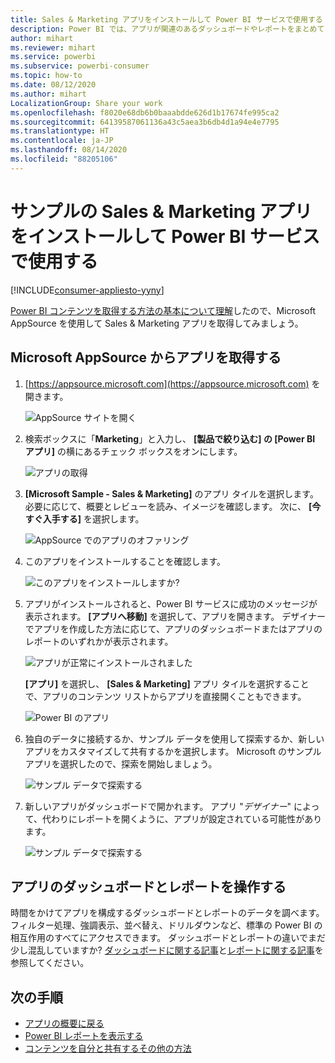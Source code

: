 ```yaml
---
title: Sales & Marketing アプリをインストールして Power BI サービスで使用する
description: Power BI では、アプリが関連のあるダッシュボードやレポートをまとめて 1 つの場所に表示します。 Power BI アプリ マーケットプレースから Sales および Marketing アプリをインストールします。
author: mihart
ms.reviewer: mihart
ms.service: powerbi
ms.subservice: powerbi-consumer
ms.topic: how-to
ms.date: 08/12/2020
ms.author: mihart
LocalizationGroup: Share your work
ms.openlocfilehash: f8020e68db6b0baaabdde626d1b17674fe995ca2
ms.sourcegitcommit: 64139587061136a43c5aea3b6db4d1a94e4e7795
ms.translationtype: HT
ms.contentlocale: ja-JP
ms.lasthandoff: 08/14/2020
ms.locfileid: "88205106"
---
```

# <a name="install-and-use-the-sample-sales-and-marketing-app-in-the-power-bi-service"></a>サンプルの Sales & Marketing アプリをインストールして Power BI サービスで使用する

[!INCLUDE[consumer-appliesto-yyny](../includes/consumer-appliesto-yyny.md)]

[Power BI コンテンツを取得する方法の基本について理解](end-user-app-view.md)したので、Microsoft AppSource を使用して Sales & Marketing アプリを取得してみましょう。 


## <a name="get-the-app-from-microsoft-appsource"></a>Microsoft AppSource からアプリを取得する

1. [https://appsource.microsoft.com](https://appsource.microsoft.com) を開きます。

   ![AppSource サイトを開く  ](./media/end-user-app-marketing/power-bi-appsource.png)

1. 検索ボックスに「**Marketing**」と入力し、 **[製品で絞り込む] の [Power BI アプリ]** の横にあるチェック ボックスをオンにします。 

    ![アプリの取得  ](./media/end-user-app-marketing/power-bi-search-appsource.png)


1. **[Microsoft Sample - Sales & Marketing]** のアプリ タイルを選択します。 必要に応じて、概要とレビューを読み、イメージを確認します。  次に、 **[今すぐ入手する]** を選択します。

   ![AppSource でのアプリのオファリング](./media/end-user-app-marketing/power-bi-app-offering.png)

1. このアプリをインストールすることを確認します。

   ![このアプリをインストールしますか?](./media/end-user-app-marketing/power-bi-installs.png)

5. アプリがインストールされると、Power BI サービスに成功のメッセージが表示されます。 **[アプリへ移動]** を選択して、アプリを開きます。 デザイナーでアプリを作成した方法に応じて、アプリのダッシュボードまたはアプリのレポートのいずれかが表示されます。

    ![アプリが正常にインストールされました ](./media/end-user-app-marketing/power-bi-app-ready.png)

    **[アプリ]** を選択し、 **[Sales & Marketing]** アプリ タイルを選択することで、アプリのコンテンツ リストからアプリを直接開くこともできます。

    ![Power BI のアプリ](./media/end-user-app-marketing/power-bi-sales-marketing.png)


6. 独自のデータに接続するか、サンプル データを使用して探索するか、新しいアプリをカスタマイズして共有するかを選択します。 Microsoft のサンプル アプリを選択したので、探索を開始しましょう。 

    ![サンプル データで探索する](./media/end-user-app-marketing/power-bi-explore-app.png)

7.  新しいアプリがダッシュボードで開かれます。 アプリ "*デザイナー*" によって、代わりにレポートを開くように、アプリが設定されている可能性があります。  

    ![サンプル データで探索する](./media/end-user-app-marketing/power-bi-app-new.png)




## <a name="interact-with-the-dashboards-and-reports-in-the-app"></a>アプリのダッシュボードとレポートを操作する
時間をかけてアプリを構成するダッシュボードとレポートのデータを調べます。 フィルター処理、強調表示、並べ替え、ドリルダウンなど、標準の Power BI の相互作用のすべてにアクセスできます。  ダッシュボードとレポートの違いでまだ少し混乱していますか?  [ダッシュボードに関する記事](end-user-dashboards.md)と[レポートに関する記事](end-user-reports.md)を参照してください。  




## <a name="next-steps"></a>次の手順
* [アプリの概要に戻る](end-user-apps.md)    
* [Power BI レポートを表示する](end-user-report-open.md)    
* [コンテンツを自分と共有するその他の方法](end-user-shared-with-me.md)
